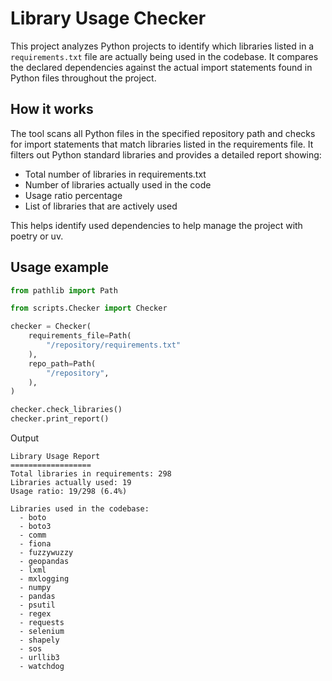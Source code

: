 # Library Usage Checker

This project analyzes Python projects to identify which libraries listed in a `requirements.txt` file are actually being used in the codebase. It compares the declared dependencies against the actual import statements found in Python files throughout the project.

## How it works

The tool scans all Python files in the specified repository path and checks for import statements that match libraries listed in the requirements file. It filters out Python standard libraries and provides a detailed report showing:

- Total number of libraries in requirements.txt
- Number of libraries actually used in the code
- Usage ratio percentage
- List of libraries that are actively used

This helps identify used dependencies to help manage the project with poetry or uv.

## Usage example


```python
from pathlib import Path

from scripts.Checker import Checker

checker = Checker(
    requirements_file=Path(
        "/repository/requirements.txt"
    ),
    repo_path=Path(
        "/repository",
    ),
)

checker.check_libraries()
checker.print_report()
```

Output

```text
Library Usage Report
==================
Total libraries in requirements: 298
Libraries actually used: 19
Usage ratio: 19/298 (6.4%)

Libraries used in the codebase:
  - boto
  - boto3
  - comm
  - fiona
  - fuzzywuzzy
  - geopandas
  - lxml
  - mxlogging
  - numpy
  - pandas
  - psutil
  - regex
  - requests
  - selenium
  - shapely
  - sos
  - urllib3
  - watchdog
```